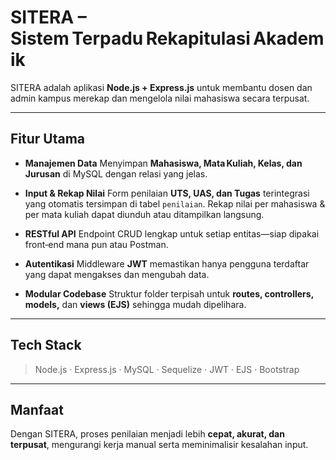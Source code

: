 # SITERA – Sistem Terpadu Rekapitulasi Akademik

SITERA adalah aplikasi **Node.js + Express.js** untuk membantu dosen dan admin kampus merekap dan mengelola nilai mahasiswa secara terpusat.

---

## Fitur Utama

* **Manajemen Data**
  Menyimpan **Mahasiswa, Mata Kuliah, Kelas, dan Jurusan** di MySQL dengan relasi yang jelas.

* **Input & Rekap Nilai**
  Form penilaian **UTS, UAS, dan Tugas** terintegrasi yang otomatis tersimpan di tabel `penilaian`.
  Rekap nilai per mahasiswa & per mata kuliah dapat diunduh atau ditampilkan langsung.

* **RESTful API**
  Endpoint CRUD lengkap untuk setiap entitas—siap dipakai front‑end mana pun atau Postman.

* **Autentikasi**
  Middleware **JWT** memastikan hanya pengguna terdaftar yang dapat mengakses dan mengubah data.

* **Modular Codebase**
  Struktur folder terpisah untuk **routes, controllers, models,** dan **views (EJS)** sehingga mudah dipelihara.

---

## Tech Stack

> Node.js · Express.js · MySQL · Sequelize · JWT · EJS · Bootstrap

---

## Manfaat

Dengan SITERA, proses penilaian menjadi lebih **cepat, akurat, dan terpusat**, mengurangi kerja manual serta meminimalisir kesalahan input.

